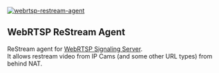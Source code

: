 [![webrtsp-restream-agent](https://snapcraft.io/webrtsp-restream-agent/badge.svg)](https://snapcraft.io/webrtsp-restream-agent)

## WebRTSP ReStream Agent

ReStream agent for [WebRTSP Signaling Server](https://github.com/WebRTSP/SignalingServer).  
It allows restream video from IP Cams (and some other URL types) from behind NAT.
